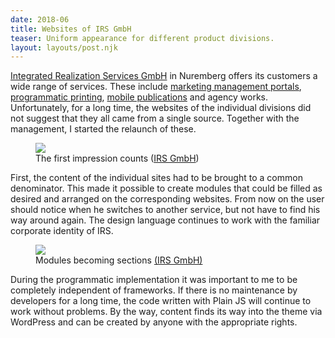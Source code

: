 ```yaml
---
date: 2018-06
title: Websites of IRS GmbH
teaser: Uniform appearance for different product divisions.
layout: layouts/post.njk
---
```


<a href="https://irs-nbg.de/" target="_blank" rel="noopener noreferrer">Integrated Realization Services GmbH</a> in Nuremberg offers its customers a wide range of services. These include <a href="http://web-to-media.de/" target="_blank" rel="noopener noreferrer">marketing management portals</a>, <a href="https://genow.de/" target="_blank" rel="noopener noreferrer">programmatic printing</a>, <a href="https://gecona.de/" target="_blank" rel="noopener noreferrer">mobile publications</a> and agency works. Unfortunately, for a long time, the websites of the individual divisions did not suggest that they all came from a single source. Together with the management, I started the relaunch of these.

<figure>
  <img src="{{ '/img/posts/websites-of-irs-gmbh/home.jpg' | url }}">
  <figcaption>
    The first impression counts
    (<a href="https://irs-nbg.de/" target="_blank" rel="noopener noreferrer">IRS GmbH</a>)
  </figcaption>
</figure>

First, the content of the individual sites had to be brought to a common denominator. This made it possible to create modules that could be filled as desired and arranged on the corresponding websites. From now on the user should notice when he switches to another service, but not have to find his way around again. The design language continues to work with the familiar corporate identity of IRS.

<figure>
  <img src="{{ '/img/posts/websites-of-irs-gmbh/sections.jpg' | url }}">
  <figcaption>
    Modules becoming sections
    <a href="https://irs-nbg.de/" target="_blank" rel="noopener noreferrer">(IRS GmbH)</a>
  </figcaption>
</figure>

During the programmatic implementation it was important to me to be completely independent of frameworks. If there is no maintenance by developers for a long time, the code written with Plain JS will continue to work without problems. By the way, content finds its way into the theme via WordPress and can be created by anyone with the appropriate rights.
